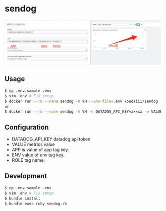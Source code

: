 # sendog

![](Metric_Explorer___Datadog.png)

## Usage

```bash
$ cp .env.sample .env
$ vim .env # Fix setup
$ docker run --rm --name sendog -h %H --env-file=.env koudaiii/sendog
or
$ docker run --rm --name sendog -h %H -e DATADOG_API_KEY=xxxxx -e VALUE=1 -e APP=application -e ENV=production -e ROLE=scheduler -e METRIC_NAME=scheduler.service.enabled koudaiii/sendog
```

## Configuration

* DATADOG_API_KEY datadog api token
* VALUE metrics value
* APP is value of app tag key.
* ENV value of env tag key.
* ROLE tag name.

## Development

```bash
$ cp .env.sample .env
$ vim .env # Fix setup
$ bundle install
$ bundle exec ruby sendog.rb
```
